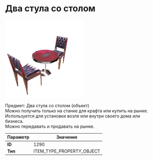 # Два стула со столом

![Item Image](../img/1290.webp?raw=true)

Предмет: Два стула со столом (объект)<br>Можно получить только на станке для крафта или купить на рынке.<br>Используется для установки возле или внутри своего дома или бизнеса.<br>Можно передавать и продавать на рынке.


| Параметр | Значение |
|----------|----------|
| **ID** | 1290 |
| **Тип** | ITEM_TYPE_PROPERTY_OBJECT |

